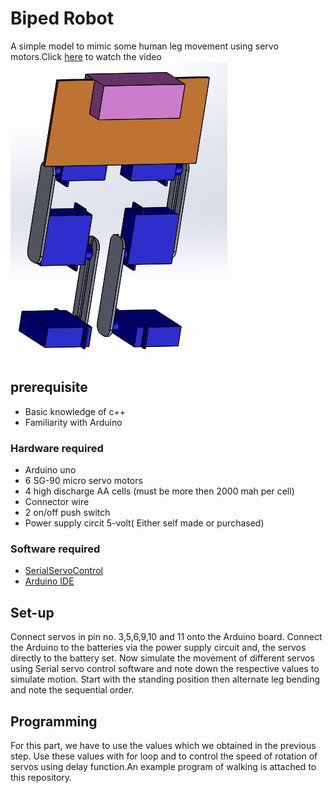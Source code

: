 # Biped Robot

A simple model to mimic some human leg movement using servo motors.Click [here](https://www.youtube.com/watch?v=q-qTm7lYGRk) to watch the video ![](3d%20view.png)

## prerequisite

* Basic knowledge of c++
* Familiarity with Arduino
 
### Hardware required

* Arduino uno
* 6 SG-90 micro servo motors 
* 4 high discharge AA cells (must be more then 2000 mah per cell)
* Connector wire
*  2 on/off push switch
* Power supply circit 5-volt( Either self made or purchased)

### Software required

* [SerialServoControl](https://github.com/Soshimo/Serial-Servo-Controller)
* [Arduino IDE](https://www.arduino.cc/en/Main/Software)

## Set-up
Connect servos in pin no. 3,5,6,9,10 and 11 onto the Arduino board. Connect the Arduino to the batteries via the power supply circuit and, the servos directly to the battery set. Now simulate the movement of different servos using Serial servo control software and note down the respective values to simulate motion. Start with the standing position then alternate leg bending and note the sequential order.

## Programming 
For this part, we have to use the values which we obtained in the previous step. Use these values with for loop and to control the speed of rotation of servos using delay function.An example program of walking is attached to this repository.
